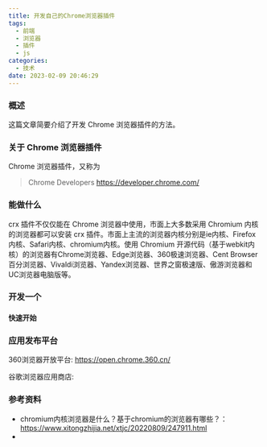 ```yaml
---
title: 开发自己的Chrome浏览器插件
tags:
  - 前端
  - 浏览器
  - 插件
  - js
categories:
  - 技术
date: 2023-02-09 20:46:29
---
```


### 概述

这篇文章简要介绍了开发 Chrome 浏览器插件的方法。



### 关于 Chrome 浏览器插件

Chrome 浏览器插件，又称为

> Chrome Developers
> https://developer.chrome.com/
>



<!-- more -->

### 能做什么

crx 插件不仅仅能在 Chrome 浏览器中使用，市面上大多数采用 Chromium 内核的浏览器都可以安装 crx 插件。市面上主流的浏览器内核分别是ie内核、Firefox内核、Safari内核、chromium内核。使用 Chromium 开源代码（基于webkit内核）的浏览器有Chrome浏览器、Edge浏览器、360极速浏览器、Cent Browser百分浏览器、Vivaldi浏览器、Yandex浏览器、世界之窗极速版、傲游浏览器和UC浏览器电脑版等。



### 开发一个

#### 快速开始



### 应用发布平台

360浏览器开放平台: <https://open.chrome.360.cn/> 

谷歌浏览器应用商店: 

### 参考资料

- chromium内核浏览器是什么？基于chromium的浏览器有哪些？：<https://www.xitongzhijia.net/xtjc/20220809/247911.html> 
- 
